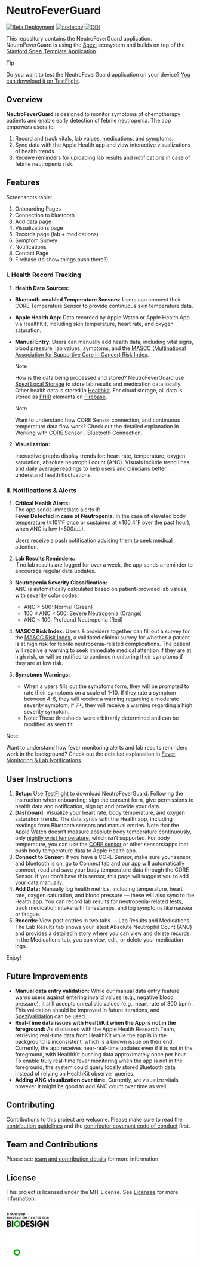 <!--

This source file is part of the NeutroFeverGuard based on the Stanford Spezi Template Application project

SPDX-FileCopyrightText: 2025 Stanford University

SPDX-License-Identifier: MIT

-->

# NeutroFeverGuard

[![Beta Deployment](https://github.com/CS342/2025-NeutroFeverGuard/actions/workflows/beta-deployment.yml/badge.svg)](https://github.com/CS342/2025-NeutroFeverGuard/actions/workflows/beta-deployment.yml)
[![codecov](https://codecov.io/gh/CS342/2025-NeutroFeverGuard/graph/badge.svg?token=2eHfa9JRjS)](https://codecov.io/gh/CS342/2025-NeutroFeverGuard)
[![DOI](https://zenodo.org/badge/DOI/10.5281/zenodo.14740617.svg)](https://doi.org/10.5281/zenodo.14740617)


This repository contains the NeutroFeverGuard application.
NeutroFeverGuard is using the [Spezi](https://github.com/StanfordSpezi/Spezi) ecosystem and builds on top of the [Stanford Spezi Template Application](https://github.com/StanfordSpezi/SpeziTemplateApplication).

> [!TIP]
> Do you want to test the NeutroFeverGuard application on your device? [You can download it on TestFlight](https://testflight.apple.com/join/CAuYHs84).

## Overview
**NeutroFeverGuard** is designed to monitor symptoms of chemotherapy patients and enable early detection of febrile neutropenia. The app empowers users to:  
1. Record and track vitals, lab values, medications, and symptoms.  
2. Sync data with the Apple Health app and view interactive visualizations of health trends.  
3. Receive reminders for uploading lab results and notifications in case of febrile neutropenia risk.

## Features

Screenshots table:

1. Onboarding Pages
2. Connection to bluetooth
3. Add data page
4. Visualizations page
5. Records page (lab + medications)
6. Symptom Survey 
7. Notifications  
8. Contact Page 
9. Firebase (to show things push there?)

### I. Health Record Tracking

1. **Health Data Sources:**
- **Bluetooth-enabled Temperature Sensors**: Users can connect their CORE Temperature Sensor to provide continuous skin temperature data.
-  **Apple Health App**: Data recorded by Apple Watch or Apple Health App via HealthKit, including skin temperature, heart rate, and oxygen saturation.  
-  **Manual Entry**: Users can manually add health data, including vital signs, blood pressure, lab values, symptoms, and the [MASCC (Multinational Association for Supportive Care in Cancer) Risk Index](https://www.mdcalc.com/calc/3913/mascc-risk-index-febrile-neutropenia).

   > [!NOTE]  
   > How is the data being processed and stored? NeutroFeverGuard use [Spezi Local Storage](https://github.com/StanfordSpezi/SpeziStorage) to store lab results and medication data locally. Other health data is stored in [Healthkit](https://github.com/StanfordSpezi/SpeziHealthKit). For cloud storage, all data is stored as [FHIR](https://github.com/StanfordSpezi/SpeziFHIR) elements on [Firebase](https://github.com/StanfordSpezi/SpeziFirebase).

   > [!NOTE]  
   > Want to understand how CORE Sensor connection, and continuous temperature data flow work? Check out the detailed explanation in [Working with CORE Sensor - Bluetooth Connection](Documentation/BluetoothSensor.md).

2. **Visualization:**

    Interactive graphs display trends for: heart rate, temperature, oxygen saturation, absolute neutrophil count (ANC). Visuals include trend lines and daily average readings to help users and clinicians better understand health fluctuations.

### II. Notifications & Alerts
1. **Critical Health Alerts:**  
   The app sends immediate alerts if:  
   **Fever Detected in case of Neutropenia:** In the case of elevated body temperature (≥101°F once or sustained at ≥100.4°F over the past hour), when ANC is low (<500/µL). 
   
   Users receive a push notification advising them to seek medical attention.

2. **Lab Results Reminders:**  
   If no lab results are logged for over a week, the app sends a reminder to encourage regular data updates.

3. **Neutropenia Severity Classification:**  
   ANC is automatically calculated based on patient-provided lab values, with severity color codes:  
   - ANC ≥ 500: Normal (Green)
   - 100 ≤ ANC < 500: Severe Neutropenia (Orange)  
   - ANC < 100: Profound Neutropenia (Red)

4. **MASCC Risk Index:**
   Users & providers together can fill out a survey for the [MASCC Risk Index](https://www.mdcalc.com/calc/3913/mascc-risk-index-febrile-neutropenia), a validated clinical survey for whether a patient is at high risk for febrile neutropenia-related complications. The patient will receive a warning to seek immediate medical attention if they are at high risk, or will be notified to continue monitoring their symptoms if they are at low risk.
   
5. **Symptoms Warnings:**
   - When a users fills out the symptoms form, they will be prompted to rate their symptoms on a scale of 1-10. If they rate a symptom between 4-6, they will receive a warning regarding a moderate severity symptom; if 7+, they will receive a warning regarding a high severity symptom.
   - Note: These thresholds were arbitrarily determined and can be modified as seen fit.

> [!NOTE]  
> Want to understand how fever monitoring alerts and lab results reminders work in the background? Check out the detailed explanation in [Fever Monitoring & Lab Notifications](Documentation/Notification.md).


## User Instructions
1. **Setup:** Use [TestFlight](https://testflight.apple.com/join/CAuYHs84) to download NeutroFeverGuard. Following the instruction when onboarding: sign the consent form, give permissions to health data and notification, sign up and provide your data. 
2. **Dashboard:** Visualize your heart rate, body temperature, and oxygen saturation trends. The data syncs with the Health app, including readings from Bluetooth sensors and manual entries. Note that the Apple Watch doesn’t measure absolute body temperature continuously, only [nightly wrist temperature](https://support.apple.com/en-us/102674), which isn’t supported. For body temperature, you can use the [CORE sensor](https://corebodytemp.com/?srsltid=AfmBOooG6QWkEg89zKtJ3pBPQ4A96dReSOQWW1QcdxCdXDEXgoTYrhvj) or other sensors/apps that push body temperature data to Apple Health app.
3. **Connect to Sensor:** If you have a CORE Sensor, make sure your sensor and bluetooth is on, go to Connect tab and our app will automatically connect, read and save your body temperature data through the CORE Sensor. If you don't have this sensor, this page will suggest you to add your data manually.
4. **Add Data:** Manually log health metrics, including temperature, heart rate, oxygen saturation, and blood pressure — these will also sync to the Health app. You can record lab results for neutropenia-related tests, track medication intake with timestamps, and log symptoms like nausea or fatigue.
5. **Records:** View past entries in two tabs — Lab Results and Medications. The Lab Results tab shows your latest Absolute Neutrophil Count (ANC) and provides a detailed history where you can view and delete records. In the Medications tab, you can view, edit, or delete your medication logs.

Enjoy!

## Future Improvements

- **Manual data entry validation:** While our manual data entry feature warns users against entering invalid values (e.g., negative blood pressure), it still accepts unrealistic values (e.g., heart rate of 300 bpm). This validation should be improved in future iterations, and [SpeziValidation](https://github.com/StanfordSpezi/SpeziViews/tree/main/Sources/SpeziValidation) can be used.
- **Real-Time data issues with HealthKit when the App is not in the foreground:** As discussed with the Apple Health Research Team, retrieving real-time data from HealthKit while the app is in the background is inconsistent, which is a known issue on their end. Currently, the app receives near-real-time updates even if it is not in the foreground, with HealthKit pushing data approximately once per hour. To enable truly real-time fever monitoring when the app is not in the foreground, the system could query locally stored Bluetooth data instead of relying on HealthKit observer queries.
- **Adding ANC visualization over time**: Currently, we visualize vitals, however it might be good to add ANC count over time as well.

## Contributing

Contributions to this project are welcome. Please make sure to read the [contribution guidelines](https://github.com/StanfordSpezi/.github/blob/main/CONTRIBUTING.md) and the [contributor covenant code of conduct](https://github.com/StanfordSpezi/.github/blob/main/CODE_OF_CONDUCT.md) first.

## Team and Contributions

Please see [team and contribution details](https://github.com/CS342/2025-NeutroFeverGuard/blob/sixian-readme/CONTRIBUTORS.md) for more information.

## License

This project is licensed under the MIT License. See [Licenses](LICENSES) for more information.

![Spezi Footer](https://raw.githubusercontent.com/StanfordSpezi/.github/main/assets/FooterLight.png#gh-light-mode-only)
![Spezi Footer](https://raw.githubusercontent.com/StanfordSpezi/.github/main/assets/FooterDark.png#gh-dark-mode-only)
